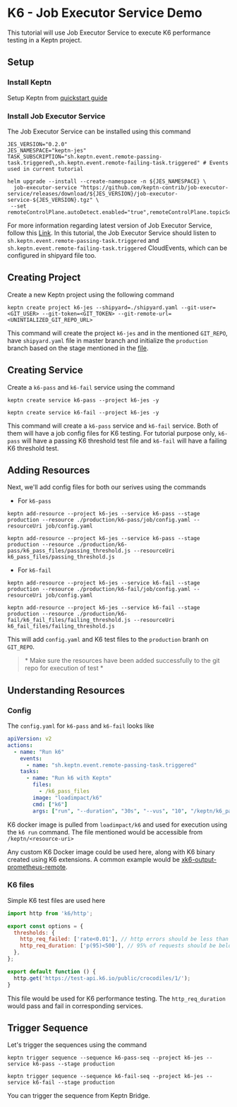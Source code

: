 # K6 - Job Executor Service Demo

This tutorial will use Job Executor Service to execute K6 performance testing in a Keptn project.

## Setup

### Install Keptn 

Setup Keptn from [quickstart guide](https://keptn.sh/docs/quickstart/)

### Install Job Executor Service

The Job Executor Service can be installed using this command

```
JES_VERSION="0.2.0"
JES_NAMESPACE="keptn-jes"
TASK_SUBSCRIPTION="sh.keptn.event.remote-passing-task.triggered\,sh.keptn.event.remote-failing-task.triggered" # Events used in current tutorial

helm upgrade --install --create-namespace -n ${JES_NAMESPACE} \
  job-executor-service "https://github.com/keptn-contrib/job-executor-service/releases/download/${JES_VERSION}/job-executor-service-${JES_VERSION}.tgz" \
 --set remoteControlPlane.autoDetect.enabled="true",remoteControlPlane.topicSubscription="${TASK_SUBSCRIPTION}",remoteControlPlane.api.token="",remoteControlPlane.api.hostname="",remoteControlPlane.api.protocol=""
```

For more information regarding latest version of Job Executor Service, follow this [Link](https://github.com/keptn-contrib/job-executor-service#install-job-executor-service). In this tutorial, the Job Executor Service should listen to `sh.keptn.event.remote-passing-task.triggered` and `sh.keptn.event.remote-failing-task.triggered` CloudEvents, which can be configured in shipyard file too. 

## Creating Project

Create a new Keptn project using the following command

```
keptn create project k6-jes --shipyard=./shipyard.yaml --git-user=<GIT_USER> --git-token=<GIT_TOKEN> --git-remote-url=<UNINTIALIZED_GIT_REPO_URL>
```

This command will create the project `k6-jes` and in the mentioned `GIT_REPO`, have `shipyard.yaml` file in master branch and initialize the `production` branch based on the stage mentioned in the [file](./shipyard.yaml). 

## Creating Service

Create a `k6-pass` and `k6-fail` service using the command

```
keptn create service k6-pass --project k6-jes -y

keptn create service k6-fail --project k6-jes -y
```

This command will create a `k6-pass` service and `k6-fail` service. Both of them will have a job config files for K6 testing. For tutorial purpose only, `k6-pass` will have a passing K6 threshold test file and `k6-fail` will have a failing K6 threshold test. 

## Adding Resources

Next, we'll add config files for both our serives using the commands

- For `k6-pass`

```
keptn add-resource --project k6-jes --service k6-pass --stage production --resource ./production/k6-pass/job/config.yaml --resourceUri job/config.yaml

keptn add-resource --project k6-jes --service k6-pass --stage production --resource ./production/k6-pass/k6_pass_files/passing_threshold.js --resourceUri k6_pass_files/passing_threshold.js
```

- For `k6-fail`

```
keptn add-resource --project k6-jes --service k6-fail --stage production --resource ./production/k6-fail/job/config.yaml --resourceUri job/config.yaml

keptn add-resource --project k6-jes --service k6-fail --stage production --resource ./production/k6-fail/k6_fail_files/failing_threshold.js --resourceUri k6_fail_files/failing_threshold.js
```

This will add `config.yaml` and K6 test files to the `production` branh on `GIT_REPO`. 

> \* Make sure the resources have been added successfully to the git repo for execution of test *

## Understanding Resources

### Config

The `config.yaml` for `k6-pass` and `k6-fail` looks like 

```yaml
apiVersion: v2
actions:
  - name: "Run k6"
    events:
      - name: "sh.keptn.event.remote-passing-task.triggered"
    tasks:
      - name: "Run k6 with Keptn"
        files:
          - /k6_pass_files
        image: "loadimpact/k6"
        cmd: ["k6"]
        args: ["run", "--duration", "30s", "--vus", "10", "/keptn/k6_pass_files/passing_threshold.js"]
```

K6 docker image is pulled from `loadimpact/k6` and used for execution using the `k6 run` command. The file mentioned would be accessible from `/keptn/<resource-uri>`

Any custom K6 Docker image could be used here, along with K6 binary created using K6 extensions. A common example would be [xk6-output-prometheus-remote](https://github.com/grafana/xk6-output-prometheus-remote). 

### K6 files

Simple K6 test files are used here 

```js
import http from 'k6/http';

export const options = {
  thresholds: {
    http_req_failed: ['rate<0.01'], // http errors should be less than 1%
    http_req_duration: ['p(95)<500'], // 95% of requests should be below 500ms
  },
};

export default function () {
  http.get('https://test-api.k6.io/public/crocodiles/1/');
}
```

This file would be used for K6 performance testing. The `http_req_duration` would pass and fail in corresponding services.

## Trigger Sequence

Let's trigger the sequences using the command 

```
keptn trigger sequence --sequence k6-pass-seq --project k6-jes --service k6-pass --stage production

keptn trigger sequence --sequence k6-fail-seq --project k6-jes --service k6-fail --stage production
```

You can trigger the sequence from Keptn Bridge.